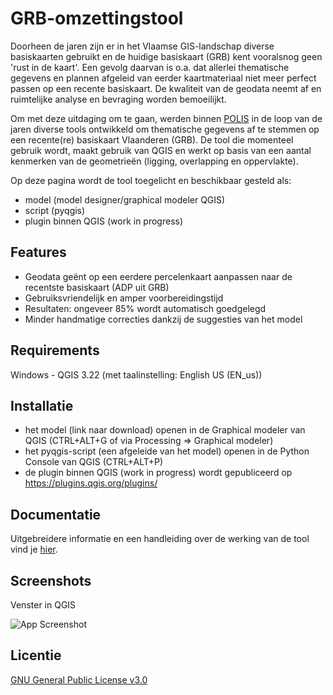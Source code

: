 # GRB-omzettingstool

Doorheen de jaren zijn er in het Vlaamse GIS-landschap diverse basiskaarten gebruikt en de huidige basiskaart (GRB) kent vooralsnog geen 'rust in de kaart'. Een gevolg daarvan is o.a. dat allerlei thematische gegevens en plannen afgeleid van eerder kaartmateriaal niet meer perfect passen op een recente basiskaart. De kwaliteit van de geodata neemt af en ruimtelijke analyse en bevraging worden bemoeilijkt.

Om met deze uitdaging om te gaan, werden binnen [POLIS](https://oost-vlaanderen.be/bestuur-en-regio/wat-doet-het-provinciebestuur/e-government.html) in de loop van de jaren diverse tools ontwikkeld om thematische gegevens af te stemmen op een recente(re) basiskaart Vlaanderen (GRB). De tool die momenteel gebruik wordt, maakt gebruik van QGIS en werkt op basis van een aantal kenmerken van de geometrieën (ligging, overlapping en oppervlakte).

Op deze pagina wordt de tool toegelicht en beschikbaar gesteld als:

- model (model designer/graphical modeler QGIS)
- script (pyqgis)
- plugin binnen QGIS (work in progress)


## Features

- Geodata geënt op een eerdere percelenkaart aanpassen naar de recentste basiskaart (ADP uit GRB)
- Gebruiksvriendelijk en amper voorbereidingstijd
- Resultaten: ongeveer 85% wordt automatisch goedgelegd
- Minder handmatige correcties dankzij de suggesties van het model

## Requirements

Windows - QGIS 3.22 (met taalinstelling: English US (EN_us))

## Installatie

- het model (link naar download) openen in de Graphical modeler van QGIS (CTRL+ALT+G of via Processing => Graphical modeler)
- het pyqgis-script (een afgeleide van het model) openen in de Python Console van QGIS (CTRL+ALT+P)
- de plugin binnen QGIS (work in progress) wordt gepubliceerd op https://plugins.qgis.org/plugins/
  
## Documentatie

Uitgebreidere informatie en een handleiding over de werking van de tool vind je [hier](https://linktodocumentation).


## Screenshots

Venster in QGIS

![App Screenshot](https://i.postimg.cc/C19npTC2/image.png)

## Licentie

[GNU General Public License v3.0](https://www.gnu.org/licenses/gpl-3.0.html)


